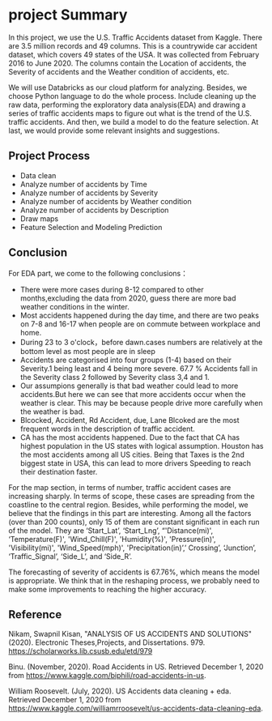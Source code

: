 # project Summary

In this project, we use the U.S. Traffic Accidents dataset from Kaggle. There are 3.5 million records and 49 columns. This is a countrywide car accident dataset, which covers 49 states of the USA. It was collected from February 2016 to June 2020. The columns contain the Location of accidents, the Severity of accidents and the Weather condition of accidents, etc.

We will use Databricks as our cloud platform for analyzing. Besides, we choose Python language to do the whole process. Include cleaning up the raw data, performing the exploratory data analysis(EDA) and drawing a series of traffic accidents maps to figure out what is the trend of the U.S. traffic accidents. And then, we build a model to do the feature selection. At last, we would provide some relevant insights and suggestions.

## Project Process
- Data clean
- Analyze number of accidents by Time
- Analyze number of accidents by Severity
- Analyze number of accidents by Weather condition 
- Analyze number of accidents by Description
- Draw maps
- Feature Selection and Modeling Prediction

## Conclusion
For EDA part, we come to the following conclusions：
-	There were more cases during 8-12 compared to other months,excluding the data from 2020, guess there are more bad weather conditions in the winter. 
-	Most accidents happened during the day time, and there are two peaks on 7-8 and 16-17 when people are on commute between workplace and home.
-	During 23 to 3 o'clock，before dawn.cases numbers are relatively at the bottom level as most people are in sleep
-	Accidents are categorised into four groups (1-4) based on their Severity.1 being least and 4 being more severe. 67.7 % Accidents fall in the Severity class 2 followed by Severity class 3,4 and 1.
-	Our assumpions generally is that bad weather could lead to more accidents.But here we can see that more accidents occur when the weather is clear. This may be because people drive more carefully when the weather is bad.
-	Blcocked, Accident, Rd Accident, due, Lane Blcoked are the most frequent words in the description of traffic accident.
-	CA has the most accidents happened. Due to the fact that CA has highest population in the US states with logical assumption. Houston has the most accidents among all US cities. Being that Taxes is the 2nd biggest state in USA, this can lead to more drivers Speeding to reach their destination faster.

For the map section, in terms of number, traffic accident cases are increasing sharply. In terms of scope, these cases are spreading from the coastline to the central region. Besides, while performing the model, we believe that the findings in this part are interesting. Among all the factors (over than 200 counts), only 15 of them are constant significant in each run of the model. They are ‘Start_Lat’, ‘Start_Lng’, “'Distance(mi)', ‘Temperature(F)', 'Wind_Chill(F)', 'Humidity(%)', 'Pressure(in)', 'Visibility(mi)', 'Wind_Speed(mph)', 'Precipitation(in)’,’ Crossing’, ‘Junction’, ‘Traffic_Signal’, ‘Side_L’, and ‘Side_R’. 

The forecasting of severity of accidents is 67.76%, which means the model is appropriate. We think that in the reshaping process, we probably need to make some improvements to reaching the higher accuracy.

## Reference
Nikam, Swapnil Kisan, "ANALYSIS OF US ACCIDENTS AND SOLUTIONS" (2020). Electronic Theses,Projects, and Dissertations. 979.  https://scholarworks.lib.csusb.edu/etd/979

Binu. (November, 2020). Road Accidents in US. Retrieved December 1, 2020 from https://www.kaggle.com/biphili/road-accidents-in-us.

William Roosevelt. (July, 2020). US Accidents data cleaning + eda. Retrieved December 1, 2020 from https://www.kaggle.com/williamrroosevelt/us-accidents-data-cleaning-eda.


